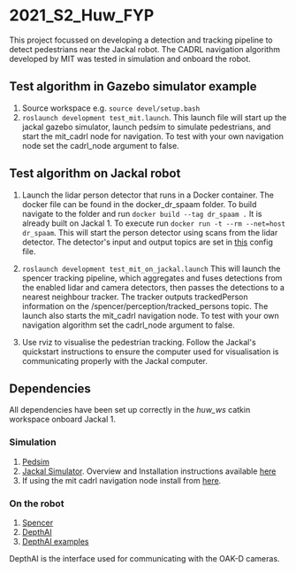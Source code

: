 # 2021_S2_Huw_FYP

This project focussed on developing a detection and tracking pipeline to detect pedestrians near the Jackal robot. The CADRL navigation algorithm developed by MIT was tested in simulation and onboard the robot. 

## Test algorithm in Gazebo simulator example

1. Source workspace e.g. `source devel/setup.bash`
2. `roslaunch development test_mit.launch`. This launch file will start up the jackal gazebo simulator, launch pedsim to simulate pedestrians, and start the mit_cadrl node for navigation. To test with your own navigation node set the cadrl_node argument to false. 

## Test algorithm on Jackal robot

1. Launch the lidar person detector that runs in a Docker container. The docker file can be found in the docker_dr_spaam folder. To build navigate to the folder and run `docker build --tag dr_spaam .` It is already built on Jackal 1. To execute run `docker run -t --rm --net=host dr_spaam`. This will start the person detector using scans from the lidar detector. The detector's input and output topics are set in [this](docker_dr_spaam/config/topics.yaml) config file.
  
2. `roslaunch development test_mit_on_jackal.launch` This will launch the spencer tracking pipeline, which aggregates and fuses detections from the enabled lidar and camera detectors, then passes the detections to a nearest neighbour tracker. The tracker outputs trackedPerson information on the /spencer/perception/tracked_persons topic. The launch also starts the mit_cadrl navigation node. To test with your own navigation algorithm set the cadrl_node argument to false. 
3. Use rviz to visualise the pedestrian tracking. Follow the Jackal's quickstart instructions to ensure the computer used for visualisation is communicating properly with the Jackal computer. 

## Dependencies

All dependencies have been set up correctly in the *huw_ws* catkin workspace onboard Jackal 1. 

### Simulation

1. [Pedsim](https://github.com/srl-freiburg/pedsim_ros)
2. [Jackal Simulator](https://github.com/jackal/jackal_simulator). Overview and Installation instructions available [here](https://www.clearpathrobotics.com/assets/guides/kinetic/jackal/simulation.html)
3. If using the mit cadrl navigation node install from [here](https://github.com/mit-acl/cadrl_ros).

### On the robot
1. [Spencer](https://github.com/hri-group/spencer_people_tracking)
2. [DepthAI](https://github.com/luxonis/depthai-ros)
3. [DepthAI examples](https://github.com/hri-group/depthai-ros-examples)

DepthAI is the interface used for communicating with the OAK-D cameras. 
